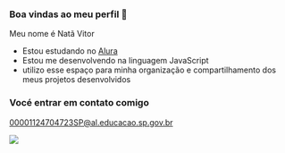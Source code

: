 ### Boa vindas ao meu perfil 💙

Meu nome é Natã Vitor

- Estou estudando no [Alura](https://www.alura.com.br)
- Estou me desenvolvendo na linguagem JavaScript
- utilizo esse espaço para minha organização e compartilhamento dos meus projetos desenvolvidos

### Vocé entrar em contato comigo

00001124704723SP@al.educacao.sp.gov.br


![](https://media1.tenor.com/m/mCiM7CmGGI4AAAAC/naruto.gif)




